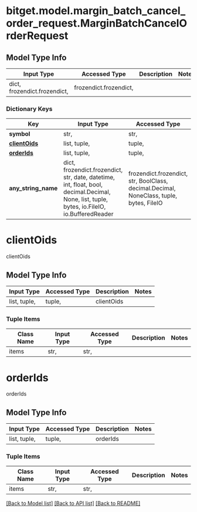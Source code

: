 # bitget.model.margin_batch_cancel_order_request.MarginBatchCancelOrderRequest

## Model Type Info
Input Type | Accessed Type | Description | Notes
------------ | ------------- | ------------- | -------------
dict, frozendict.frozendict,  | frozendict.frozendict,  |  | 

### Dictionary Keys
Key | Input Type | Accessed Type | Description | Notes
------------ | ------------- | ------------- | ------------- | -------------
**symbol** | str,  | str,  | symbol | 
**[clientOids](#clientOids)** | list, tuple,  | tuple,  | clientOids | [optional] 
**[orderIds](#orderIds)** | list, tuple,  | tuple,  | orderIds | [optional] 
**any_string_name** | dict, frozendict.frozendict, str, date, datetime, int, float, bool, decimal.Decimal, None, list, tuple, bytes, io.FileIO, io.BufferedReader | frozendict.frozendict, str, BoolClass, decimal.Decimal, NoneClass, tuple, bytes, FileIO | any string name can be used but the value must be the correct type | [optional]

# clientOids

clientOids

## Model Type Info
Input Type | Accessed Type | Description | Notes
------------ | ------------- | ------------- | -------------
list, tuple,  | tuple,  | clientOids | 

### Tuple Items
Class Name | Input Type | Accessed Type | Description | Notes
------------- | ------------- | ------------- | ------------- | -------------
items | str,  | str,  |  | 

# orderIds

orderIds

## Model Type Info
Input Type | Accessed Type | Description | Notes
------------ | ------------- | ------------- | -------------
list, tuple,  | tuple,  | orderIds | 

### Tuple Items
Class Name | Input Type | Accessed Type | Description | Notes
------------- | ------------- | ------------- | ------------- | -------------
items | str,  | str,  |  | 

[[Back to Model list]](../../README.md#documentation-for-models) [[Back to API list]](../../README.md#documentation-for-api-endpoints) [[Back to README]](../../README.md)

